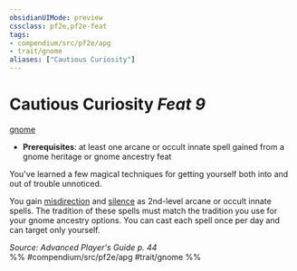 ```yaml
---
obsidianUIMode: preview
cssclass: pf2e,pf2e-feat
tags:
- compendium/src/pf2e/apg
- trait/gnome
aliases: ["Cautious Curiosity"]
---
```

# Cautious Curiosity  *Feat 9*  
[gnome](rules/traits/gnome.md)  

- **Prerequisites**: at least one arcane or occult innate spell gained from a gnome heritage or gnome ancestry feat

You've learned a few magical techniques for getting yourself both into and out of trouble unnoticed.

You gain [misdirection](compendium/spells/misdirection.md) and [silence](compendium/spells/silence.md) as 2nd-level arcane or occult innate spells. The tradition of these spells must match the tradition you use for your gnome ancestry options. You can cast each spell once per day and can target only yourself.

*Source: Advanced Player's Guide p. 44*  
%% #compendium/src/pf2e/apg #trait/gnome %%
